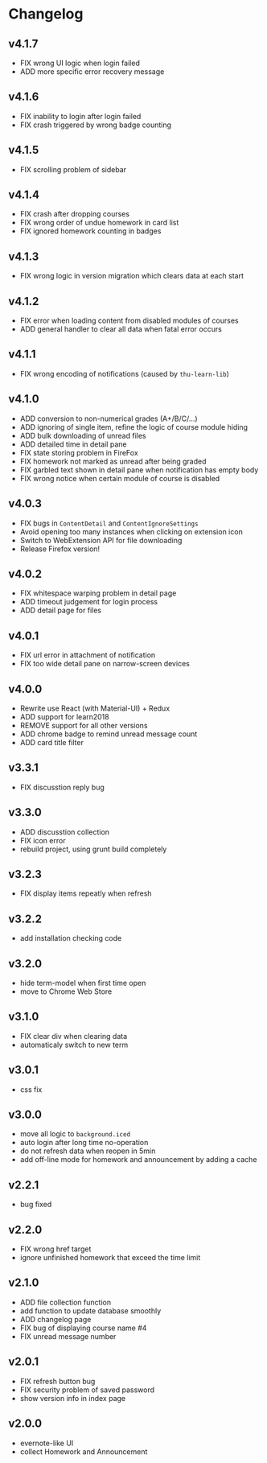 # Changelog

## v4.1.7

* FIX wrong UI logic when login failed
* ADD more specific error recovery message

## v4.1.6

* FIX inability to login after login failed
* FIX crash triggered by wrong badge counting

## v4.1.5

* FIX scrolling problem of sidebar

## v4.1.4

* FIX crash after dropping courses
* FIX wrong order of undue homework in card list
* FIX ignored homework counting in badges

## v4.1.3

* FIX wrong logic in version migration which clears data at each start

## v4.1.2

* FIX error when loading content from disabled modules of courses
* ADD general handler to clear all data when fatal error occurs

## v4.1.1

* FIX wrong encoding of notifications (caused by `thu-learn-lib`)

## v4.1.0

* ADD conversion to non-numerical grades (A+/B/C/...)
* ADD ignoring of single item, refine the logic of course module hiding
* ADD bulk downloading of unread files
* ADD detailed time in detail pane
* FIX state storing problem in FireFox
* FIX homework not marked as unread after being graded
* FIX garbled text shown in detail pane when notification has empty body
* FIX wrong notice when certain module of course is disabled

## v4.0.3

* FIX bugs in `ContentDetail` and `ContentIgnoreSettings`
* Avoid opening too many instances when clicking on extension icon
* Switch to WebExtension API for file downloading
* Release Firefox version!

## v4.0.2

* FIX whitespace warping problem in detail page
* ADD timeout judgement for login process
* ADD detail page for files

## v4.0.1

* FIX url error in attachment of notification
* FIX too wide detail pane on narrow-screen devices

## v4.0.0

* Rewrite use React (with Material-UI) + Redux
* ADD support for learn2018
* REMOVE support for all other versions
* ADD chrome badge to remind unread message count
* ADD card title filter

## v3.3.1

* FIX discusstion reply bug

## v3.3.0

* ADD discusstion collection
* FIX icon error
* rebuild project, using grunt build completely

## v3.2.3

* FIX display items repeatly when refresh

## v3.2.2

* add installation checking code

## v3.2.0

* hide term-model when first time open
* move to Chrome Web Store

## v3.1.0

* FIX clear div when clearing data
* automaticaly switch to new term

## v3.0.1

* css fix

## v3.0.0

* move all logic to `background.iced`
* auto login after long time no-operation
* do not refresh data when reopen in 5min
* add off-line mode for homework and announcement by adding a cache

## v2.2.1

* bug fixed

## v2.2.0

* FIX wrong href target
* ignore unfinished homework that exceed the time limit

## v2.1.0

* ADD file collection function
* add function to update database smoothly
* ADD changelog page
* FIX bug of displaying course name #4
* FIX unread message number

## v2.0.1

* FIX refresh button bug
* FIX security problem of saved password
* show version info in index page

## v2.0.0

* evernote-like UI
* collect Homework and Announcement
